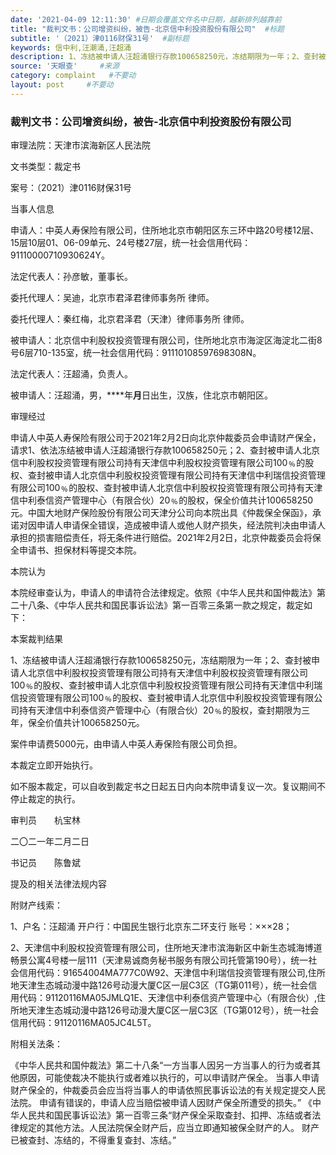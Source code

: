 ```yaml
---
date: '2021-04-09 12:11:30' #日期会覆盖文件名中日期，越新排列越靠前
title: "裁判文书：公司增资纠纷，被告-北京信中利投资股份有限公司"  #标题
subtitle: '（2021）津0116财保31号'  #副标题
keywords: 信中利,汪潮涌,汪超涌
description: 1、冻结被申请人汪超涌银行存款100658250元，冻结期限为一年；2、查封被申请人北京信中利股权投资管理有限公司持有天津信中利股权投资管理有限公司100﹪的股权、查封被申请人北京信中利股权投资管理有限公司持有天津信中利瑞信投资管理有限公司100﹪的股权、查封被申请人北京信中利股权投资管理有限公司持有天津信中利泰信资产管理中心（有限合伙）20﹪的股权，查封期限为三年，保全价值共计100658250元。 案件申请费5000元，由申请人中英人寿保险有限公司负担。 本裁定立即开始执行。 如不服本裁定，可以自收到裁定书之日起五日内向本院申请复议一次。复议期间不停止裁定的执行。
source: '天眼查'     #来源
category: complaint   #不要动
layout: post     #不要动
---
```


### 裁判文书：公司增资纠纷，被告-北京信中利投资股份有限公司

审理法院：天津市滨海新区人民法院

文书类型：裁定书

案号：（2021）津0116财保31号

当事人信息

申请人：中英人寿保险有限公司，住所地北京市朝阳区东三环中路20号楼12层、15层10层01、06-09单元、24号楼27层，统一社会信用代码：91110000710930624Y。

法定代表人：孙彦敏，董事长。

委托代理人：吴迪，北京市君泽君律师事务所 律师。

委托代理人：秦红梅，北京君泽君（天津）律师事务所 律师。

被申请人：北京信中利股权投资管理有限公司，住所地北京市海淀区海淀北二街8号6层710-135室，统一社会信用代码：91110108597698308N。

法定代表人：汪超涌，负责人。

被申请人：汪超涌，男，****年**月**日出生，汉族，住北京市朝阳区。

审理经过

申请人中英人寿保险有限公司于2021年2月2日向北京仲裁委员会申请财产保全，请求1、依法冻结被申请人汪超涌银行存款100658250元；2、查封被申请人北京信中利股权投资管理有限公司持有天津信中利股权投资管理有限公司100﹪的股权、查封被申请人北京信中利股权投资管理有限公司持有天津信中利瑞信投资管理有限公司100﹪的股权、查封被申请人北京信中利股权投资管理有限公司持有天津信中利泰信资产管理中心（有限合伙）20﹪的股权，保全价值共计100658250元。中国大地财产保险股份有限公司天津分公司向本院出具《仲裁保全保函》，承诺对因申请人申请保全错误，造成被申请人或他人财产损失，经法院判决由申请人承担的损害赔偿责任，将无条件进行赔偿。2021年2月2日，北京仲裁委员会将保全申请书、担保材料等提交本院。

本院认为

本院经审查认为，申请人的申请符合法律规定。依照《中华人民共和国仲裁法》第二十八条、《中华人民共和国民事诉讼法》第一百零三条第一款之规定，裁定如下：

本案裁判结果

1、冻结被申请人汪超涌银行存款100658250元，冻结期限为一年；2、查封被申请人北京信中利股权投资管理有限公司持有天津信中利股权投资管理有限公司100﹪的股权、查封被申请人北京信中利股权投资管理有限公司持有天津信中利瑞信投资管理有限公司100﹪的股权、查封被申请人北京信中利股权投资管理有限公司持有天津信中利泰信资产管理中心（有限合伙）20﹪的股权，查封期限为三年，保全价值共计100658250元。

案件申请费5000元，由申请人中英人寿保险有限公司负担。

本裁定立即开始执行。

如不服本裁定，可以自收到裁定书之日起五日内向本院申请复议一次。复议期间不停止裁定的执行。

审判员　　杭宝林

二〇二一年二月二日

书记员　　陈鲁斌

提及的相关法律法规内容

附财产线索：

1、户名：汪超涌
开户行：中国民生银行北京东二环支行
账号：×××28；

2、天津信中利股权投资管理有限公司，住所地天津市滨海新区中新生态城海博道畅景公寓4号楼一层111（天津易诚商务秘书服务有限公司托管第190号），统一社会信用代码：91654004MA777C0W92、天津信中利瑞信投资管理有限公司,住所地天津生态城动漫中路126号动漫大厦C区一层C3区（TG第011号），统一社会信用代码：91120116MA05JMLQ1E、天津信中利泰信资产管理中心（有限合伙）,住所地天津生态城动漫中路126号动漫大厦C区一层C3区（TG第012号），统一社会信用代码：91120116MA05JC4L5T。

附相关法条：

《中华人民共和国仲裁法》第二十八条“一方当事人因另一方当事人的行为或者其他原因，可能使裁决不能执行或者难以执行的，可以申请财产保全。
当事人申请财产保全的，仲裁委员会应当将当事人的申请依照民事诉讼法的有关规定提交人民法院。
申请有错误的，申请人应当赔偿被申请人因财产保全所遭受的损失。”
《中华人民共和国民事诉讼法》第一百零三条“财产保全采取查封、扣押、冻结或者法律规定的其他方法。人民法院保全财产后，应当立即通知被保全财产的人。
财产已被查封、冻结的，不得重复查封、冻结。”

